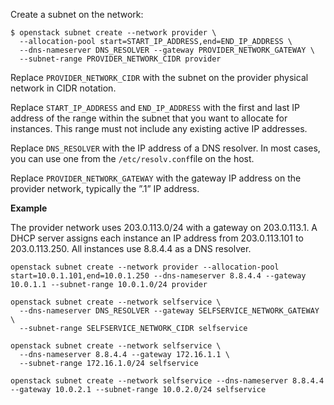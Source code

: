 Create a subnet on the network:

```
$ openstack subnet create --network provider \
  --allocation-pool start=START_IP_ADDRESS,end=END_IP_ADDRESS \
  --dns-nameserver DNS_RESOLVER --gateway PROVIDER_NETWORK_GATEWAY \
  --subnet-range PROVIDER_NETWORK_CIDR provider

```

Replace `PROVIDER_NETWORK_CIDR` with the subnet on the provider physical network in CIDR notation.

Replace `START_IP_ADDRESS` and `END_IP_ADDRESS` with the first and last IP address of the range within the subnet that you want to allocate for instances. This range must not include any existing active IP addresses.

Replace `DNS_RESOLVER` with the IP address of a DNS resolver. In most cases, you can use one from the `/etc/resolv.conf`file on the host.

Replace `PROVIDER_NETWORK_GATEWAY` with the gateway IP address on the provider network, typically the ”.1” IP address.

**Example**

The provider network uses 203.0.113.0/24 with a gateway on 203.0.113.1. A DHCP server assigns each instance an IP address from 203.0.113.101 to 203.0.113.250. All instances use 8.8.4.4 as a DNS resolver.



```shell
openstack subnet create --network provider --allocation-pool start=10.0.1.101,end=10.0.1.250 --dns-nameserver 8.8.4.4 --gateway 10.0.1.1 --subnet-range 10.0.1.0/24 provider
```



```
openstack subnet create --network selfservice \
  --dns-nameserver DNS_RESOLVER --gateway SELFSERVICE_NETWORK_GATEWAY \
  --subnet-range SELFSERVICE_NETWORK_CIDR selfservice
```

```shell
openstack subnet create --network selfservice \
  --dns-nameserver 8.8.4.4 --gateway 172.16.1.1 \
  --subnet-range 172.16.1.0/24 selfservice
```



```shell
openstack subnet create --network selfservice --dns-nameserver 8.8.4.4 --gateway 10.0.2.1 --subnet-range 10.0.2.0/24 selfservice
```

